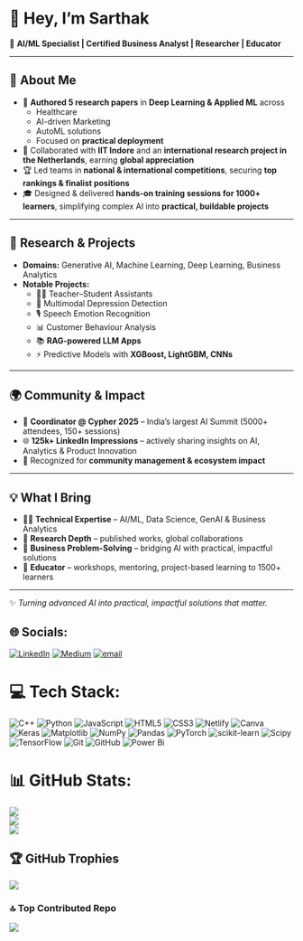 # 👋 Hey, I’m Sarthak

🚀 **AI/ML Specialist | Certified Business Analyst | Researcher | Educator**  

---

## 📄 About Me  
- 📝 **Authored 5 research papers** in **Deep Learning & Applied ML** across  
  - Healthcare  
  - AI-driven Marketing  
  - AutoML solutions  
  - Focused on **practical deployment**  
- 🤝 Collaborated with **IIT Indore** and an **international research project in the Netherlands**, earning **global appreciation**  
- 🏆 Led teams in **national & international competitions**, securing **top rankings & finalist positions**  
- 🎓 Designed & delivered **hands-on training sessions for 1000+ learners**, simplifying complex AI into **practical, buildable projects**  

---

## 🔬 Research & Projects  
- **Domains:** Generative AI, Machine Learning, Deep Learning, Business Analytics  
- **Notable Projects:**  
  - 🧑‍🏫 Teacher–Student Assistants  
  - 🧠 Multimodal Depression Detection  
  - 🎙️ Speech Emotion Recognition  
  - 📊 Customer Behaviour Analysis  
  - 📚 **RAG-powered LLM Apps**  
  - ⚡ Predictive Models with **XGBoost, LightGBM, CNNs**  

---

## 🌍 Community & Impact  
- 🤝 **Coordinator @ Cypher 2025** – India’s largest AI Summit (5000+ attendees, 150+ sessions)  
- 🌐 **125k+ LinkedIn Impressions** – actively sharing insights on AI, Analytics & Product Innovation  
- 📢 Recognized for **community management & ecosystem impact**  

---

## 💡 What I Bring  
- 🧑‍💻 **Technical Expertise** – AI/ML, Data Science, GenAI & Business Analytics  
- 🔬 **Research Depth** – published works, global collaborations  
- 💼 **Business Problem-Solving** – bridging AI with practical, impactful solutions  
- 🎤 **Educator** – workshops, mentoring, project-based learning to 1500+ learners 

---

✨ *Turning advanced AI into practical, impactful solutions that matter.*  


## 🌐 Socials:
[![LinkedIn](https://img.shields.io/badge/LinkedIn-%230077B5.svg?logo=linkedin&logoColor=white)](https://linkedin.com/in/sarthakmangalmurti) [![Medium](https://img.shields.io/badge/Medium-12100E?logo=medium&logoColor=white)](https://medium.com/@sarthakmangalmurti) [![email](https://img.shields.io/badge/Email-D14836?logo=gmail&logoColor=white)](mailto:sarthakmangalmurti@gmail.com) 

# 💻 Tech Stack:
![C++](https://img.shields.io/badge/c++-%2300599C.svg?style=for-the-badge&logo=c%2B%2B&logoColor=white) ![Python](https://img.shields.io/badge/python-3670A0?style=for-the-badge&logo=python&logoColor=ffdd54) ![JavaScript](https://img.shields.io/badge/javascript-%23323330.svg?style=for-the-badge&logo=javascript&logoColor=%23F7DF1E) ![HTML5](https://img.shields.io/badge/html5-%23E34F26.svg?style=for-the-badge&logo=html5&logoColor=white) ![CSS3](https://img.shields.io/badge/css3-%231572B6.svg?style=for-the-badge&logo=css3&logoColor=white) ![Netlify](https://img.shields.io/badge/netlify-%23000000.svg?style=for-the-badge&logo=netlify&logoColor=#00C7B7) ![Canva](https://img.shields.io/badge/Canva-%2300C4CC.svg?style=for-the-badge&logo=Canva&logoColor=white) ![Keras](https://img.shields.io/badge/Keras-%23D00000.svg?style=for-the-badge&logo=Keras&logoColor=white) ![Matplotlib](https://img.shields.io/badge/Matplotlib-%23ffffff.svg?style=for-the-badge&logo=Matplotlib&logoColor=black) ![NumPy](https://img.shields.io/badge/numpy-%23013243.svg?style=for-the-badge&logo=numpy&logoColor=white) ![Pandas](https://img.shields.io/badge/pandas-%23150458.svg?style=for-the-badge&logo=pandas&logoColor=white) ![PyTorch](https://img.shields.io/badge/PyTorch-%23EE4C2C.svg?style=for-the-badge&logo=PyTorch&logoColor=white) ![scikit-learn](https://img.shields.io/badge/scikit--learn-%23F7931E.svg?style=for-the-badge&logo=scikit-learn&logoColor=white) ![Scipy](https://img.shields.io/badge/SciPy-%230C55A5.svg?style=for-the-badge&logo=scipy&logoColor=%white) ![TensorFlow](https://img.shields.io/badge/TensorFlow-%23FF6F00.svg?style=for-the-badge&logo=TensorFlow&logoColor=white) ![Git](https://img.shields.io/badge/git-%23F05033.svg?style=for-the-badge&logo=git&logoColor=white) ![GitHub](https://img.shields.io/badge/github-%23121011.svg?style=for-the-badge&logo=github&logoColor=white) ![Power Bi](https://img.shields.io/badge/power_bi-F2C811?style=for-the-badge&logo=powerbi&logoColor=black)
# 📊 GitHub Stats:
![](https://github-readme-stats.vercel.app/api?username=Sarthakcreate&theme=dark&hide_border=false&include_all_commits=false&count_private=false)<br/>
![](https://nirzak-streak-stats.vercel.app/?user=Sarthakcreate&theme=dark&hide_border=false)<br/>
![](https://github-readme-stats.vercel.app/api/top-langs/?username=Sarthakcreate&theme=dark&hide_border=false&include_all_commits=false&count_private=false&layout=compact)

## 🏆 GitHub Trophies
![](https://github-profile-trophy.vercel.app/?username=Sarthakcreate&theme=radical&no-frame=false&no-bg=true&margin-w=4)

### 🔝 Top Contributed Repo
![](https://github-contributor-stats.vercel.app/api?username=Sarthakcreate&limit=5&theme=dark&combine_all_yearly_contributions=true)

<!-- Proudly created with GPRM ( https://gprm.itsvg.in ) -->

